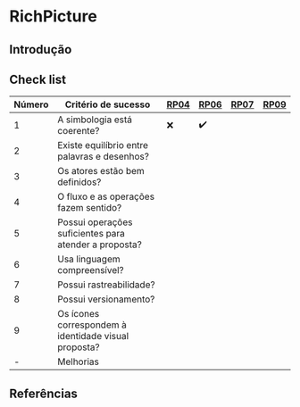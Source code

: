 # RichPicture

## Introdução

## Check list 

|Número|Critério de sucesso|[RP04](../../pre-rastreabilidade/richpicture/#rp04-financas-do-app)|[RP06](../../pre-rastreabilidade/richpicture/#rp06-financeiro-aba)|[RP07](../../pre-rastreabilidade/richpicture/#rp07-aba-guia) |[RP09](../../pre-rastreabilidade/richpicture/#rp09-radar-cpf)|
|------|----------------------|--|--|--|--|
|1| A simbologia está coerente?| :x: | :heavy_check_mark: | 
|2| Existe equilíbrio entre palavras e desenhos?|
|3| Os atores estão bem definidos?|
|4| O fluxo e as operações fazem sentido?|
|5| Possui operações suficientes para atender a proposta?|
|6| Usa linguagem compreensível?| 	
|7| Possui rastreabilidade?|
|8| Possui versionamento?|
|9| Os ícones correspondem à identidade visual proposta?|
|-| Melhorias | 


## Referências
